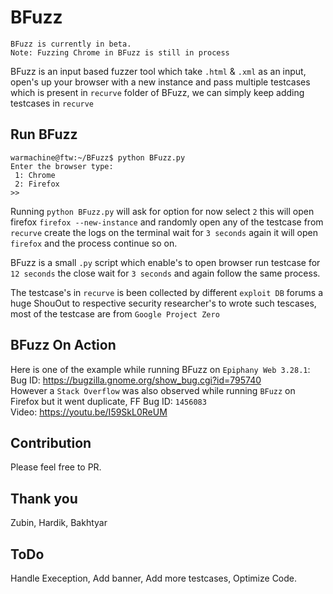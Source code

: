 # BFuzz

```
BFuzz is currently in beta. 
Note: Fuzzing Chrome in BFuzz is still in process
```

BFuzz is an input based fuzzer tool which take `.html` & `.xml` as an input, open's up your browser with a new instance and pass multiple testcases which is present in `recurve` folder of BFuzz, we can simply keep adding testcases in `recurve`

## Run BFuzz

```
warmachine@ftw:~/BFuzz$ python BFuzz.py 
Enter the browser type:  
 1: Chrome 
 2: Firefox
>>
```
Running `python BFuzz.py` will ask for option for now select `2` this will open firefox `firefox --new-instance` and randomly open any of the testcase from `recurve` create the logs on the terminal wait for `3 seconds` again it will open `firefox` and the process continue so on.

BFuzz is a small `.py` script which enable's to open browser run testcase for `12 seconds` the close wait for `3 seconds` and again follow the same process.

The testcase's in `recurve` is been collected by different `exploit DB` forums a huge ShouOut to respective security researcher's to wrote such tescases, most of the testcase are from `Google Project Zero`

## BFuzz On Action

Here is one of the example while running BFuzz on `Epiphany Web 3.28.1`: <br> Bug ID: https://bugzilla.gnome.org/show_bug.cgi?id=795740 <br>
However a `Stack Overflow` was also observed while running `BFuzz` on Firefox but it went duplicate, FF Bug ID: `1456083`<br>
Video: https://youtu.be/I59SkL0ReUM

## Contribution

Please feel free to PR.

## Thank you

Zubin, Hardik, Bakhtyar

## ToDo

Handle Exeception, Add banner, Add more testcases, Optimize Code.
